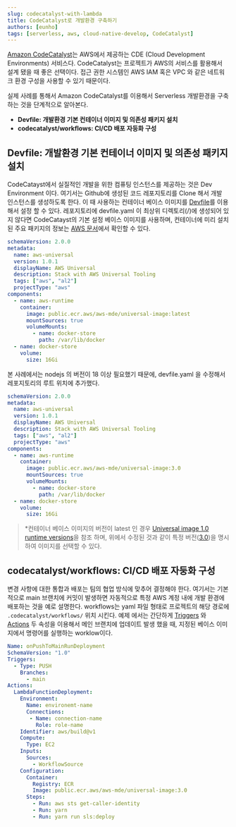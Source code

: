 ```yaml
---
slug: codecatalyst-with-lambda
title: CodeCatalyst로 개발환경 구축하기
authors: [eunho]
tags: [serverless, aws, cloud-native-develop, CodeCatalyst]
---
```


[Amazon CodeCatalyst](https://aws.amazon.com/ko/codecatalyst/)는  AWS에서 제공하는 CDE (Cloud Development Environments) 서비스다.
CodeCatalyst는 프로젝트가 AWS의 서비스를 활용해서 설계 됐을 때 좋은 선택이다. 접근 권한 시스템인 AWS IAM 혹은 VPC 와 같은 네트워크 환경 구성을 사용할 수 있기 때문이다.

실제 사례를 통해서 Amazon CodeCatalyst를 이용해서 Serverless 개발환경을 구축하는 것을 단계적으로 알아본다.

- **Devfile: 개발환경 기본 컨테이너 이미지 및 의존성 패키지 설치**
- **codecatalyst/workflows: CI/CD 배포 자둥화 구성**


## Devfile: 개발환경 기본 컨테이너 이미지 및 의존성 패키지 설치

CodeCatayst에서 실질적인 개발을 위한 컴퓨팅 인스턴스를 제공하는 것은 Dev Environment 이다. 여기서는 Github에 생성된 코드 레포지토리를 Clone 해서 개발 인스턴스를 생성하도록 한다. 이 때 사용하는 컨테이너 베이스 이미지를 [Devfile](https://devfile.io/docs/2.0.0/what-is-a-devfile)를 이용해서 설정 할 수 있다.  레포지토리에 devfile.yaml 이 최상위 디렉토리(/)에 생성되어 있지 않다면 CodeCatayst의 기본 설정 베이스 이미지를 사용하며, 컨테이너에 미리 설치된 주요 패키지의 정보는 [AWS 문서](https://docs.aws.amazon.com/codecatalyst/latest/userguide/devenvironment-universal-image.html#devenvironment-universal-runtimes-1.0)에서 확인할 수 있다.
```yaml
schemaVersion: 2.0.0
metadata:
  name: aws-universal
  version: 1.0.1
  displayName: AWS Universal
  description: Stack with AWS Universal Tooling
  tags: ["aws", "al2"]
  projectType: "aws"
components:
  - name: aws-runtime
    container:
      image: public.ecr.aws/aws-mde/universal-image:latest
      mountSources: true
      volumeMounts:
        - name: docker-store
          path: /var/lib/docker
  - name: docker-store
    volume:
      size: 16Gi
```

본 사례에서는 nodejs 의 버전이 18 이상 필요했기 때문에, devfile.yaml 을 수정해서 레포지토리의 루트 위치에 추가했다.
```yaml
schemaVersion: 2.0.0
metadata:
  name: aws-universal
  version: 1.0.1
  displayName: AWS Universal
  description: Stack with AWS Universal Tooling
  tags: ["aws", "al2"]
  projectType: "aws"
components:
  - name: aws-runtime
    container:
      image: public.ecr.aws/aws-mde/universal-image:3.0
      mountSources: true
      volumeMounts:
        - name: docker-store
          path: /var/lib/docker
  - name: docker-store
    volume:
      size: 16Gi
```

> *컨테이너 베이스 이미지의 버전이 latest 인 경우  [Universal image 1.0 runtime versions](https://docs.aws.amazon.com/codecatalyst/latest/userguide/devenvironment-universal-image.html#devenvironment-universal-runtimes-1.0)을 참조 하며, 위에서 수정된 것과 같이 특정 버전([3.0](https://docs.aws.amazon.com/codecatalyst/latest/userguide/devenvironment-universal-image.html#devenvironment-universal-runtimes-3.0))을 명시하여 이미지를 선택할 수 있다.


## codecatalyst/workflows: CI/CD 배포 자둥화 구성

변경 사항에 대한 통합과 배포는 팀의 협업 방식에 맞추어 결정해야 한다. 여기서는 기본적으로 main 브랜치에 커밋이 발생하면 자동적으로 특정 AWS 계정 내에 개발 환경에 배포하는 것을 예로 설명한다. workflows는 yaml 파일 형태로 프로젝트의 해당 경로에 `.codecatalyst/workflows/` 위치 시킨다. 예제 에서는 간단하게 [Triggers](https://docs.aws.amazon.com/codecatalyst/latest/userguide/workflows-add-trigger.html) 와 [Actions](https://docs.aws.amazon.com/codecatalyst/latest/userguide/workflows-actions.html) 두 속성을 이용해서 메인 브랜치에 업데이트 발생 했을 때, 지정된 베이스 이미지에서 명령어를 실행하는 worklow이다.

```yaml
Name: onPushToMainRunDeployment
SchemaVersion: "1.0"
Triggers:
  - Type: PUSH
    Branches:
      - main
Actions:
  LambdaFunctionDeployment:
    Environment:
      Name: environemt-name
      Connections: 
       - Name: connection-name
         Role: role-name
    Identifier: aws/build@v1
    Compute:
      Type: EC2
    Inputs:
      Sources:
        - WorkflowSource
    Configuration:
      Container:
        Registry: ECR
        Image: public.ecr.aws/aws-mde/universal-image:3.0
      Steps:
        - Run: aws sts get-caller-identity
        - Run: yarn
        - Run: yarn run sls:deploy
```